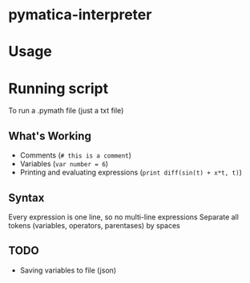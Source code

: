 # pymatica-interpreter

# Usage

# Running script
To run a .pymath file (just a txt file) 

## What's Working
- Comments (`# this is a comment`)
- Variables (`var number = 6`)
- Printing and evaluating expressions (`print diff(sin(t) + x*t, t)`) 

## Syntax
Every expression is one line, so no multi-line expressions
Separate all tokens (variables, operators, parentases) by spaces

## TODO
- Saving variables to file (json)